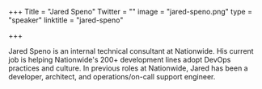 +++
Title = "Jared Speno"
Twitter = ""
image = "jared-speno.png"
type = "speaker"
linktitle = "jared-speno"

+++

Jared Speno is an internal technical consultant at Nationwide. His
current job is helping Nationwide's 200+ development lines adopt DevOps
practices and culture. In previous roles at Nationwide, Jared has been a
developer, architect, and operations/on-call support engineer.
